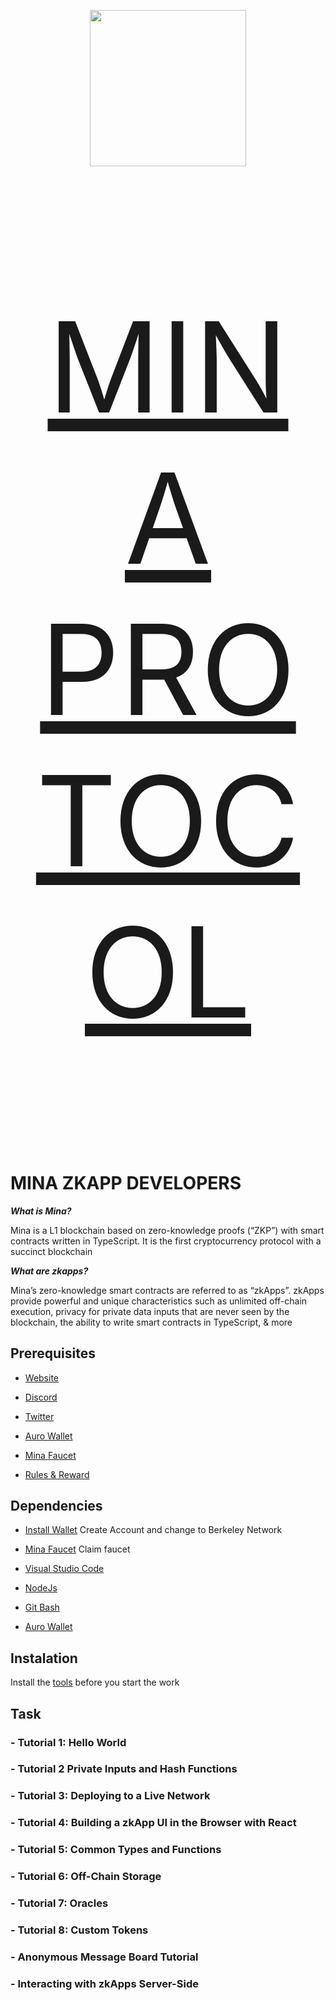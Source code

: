 </p>

<p align="center">
  <img height="250" width"auto" src="https://user-images.githubusercontent.com/78480857/204071467-44d87f2d-e170-4a10-b5ab-5b7107ded724.png">
</p>

</p>

<p style="font-size:200px" align="center">
<a href="https://docs.minaprotocol.com/zkapps/tutorials/zkapp-ui-with-react" target="_blank">MINA PROTOCOL</a>


# MINA ZKAPP DEVELOPERS


***What is Mina?***

Mina is a L1 blockchain based on zero-knowledge proofs (“ZKP”) with smart contracts written in TypeScript. It is the first cryptocurrency protocol with a succinct blockchain





***What are zkapps?***
  
Mina’s zero-knowledge smart contracts are referred to as “zkApps”. zkApps provide powerful and unique characteristics such as unlimited off-chain execution, privacy for private data inputs that are never seen by the blockchain, the ability to write smart contracts in TypeScript, & more

 
  
  
## Prerequisites

- [Website](https://minaprotocol.com/)

- [Discord](https://discord.gg/zJkqXjm8)

- [Twitter](https://twitter.com/minaprotocol)

- [Auro Wallet](https://www.aurowallet.com/)

- [Mina Faucet](https://faucet.minaprotocol.com/)

- [Rules & Reward](https://minaprotocol.com/blog/zkspark-cohort0?_hsenc=p2ANqtz-8smwqFrO-bZbm3_8-KWLkOJEV5_-yyWKkPzNswcOViTtGGAsJ2Ixg_W6Efo0kaIah9zr_wPl3trIgYeeJwCA40SGbKOQ&_hsmi=234896730)



## Dependencies

- [Install Wallet](https://www.aurowallet.com/) Create Account and change to Berkeley Network

- [Mina Faucet](https://faucet.minaprotocol.com/) Claim faucet

- [Visual Studio Code](https://code.visualstudio.com/Download)

- [NodeJs](https://nodejs.org/en/download/)

- [Git Bash](https://git-scm.com/downloads)

- [Auro Wallet](https://www.aurowallet.com/)

## Instalation

Install the [tools](https://github.com/DiscoverMyself/Mina-zkapp-Developers/blob/main/instalation.md) before you start the work

## Task

### - Tutorial 1: Hello World
### - Tutorial 2 Private Inputs and Hash Functions
### - Tutorial 3: Deploying to a Live Network
### - Tutorial 4: Building a zkApp UI in the Browser with React
### - Tutorial 5: Common Types and Functions
### - Tutorial 6: Off-Chain Storage
### - Tutorial 7: Oracles
### - Tutorial 8: Custom Tokens
### - Anonymous Message Board Tutorial
### - Interacting with zkApps Server-Side
